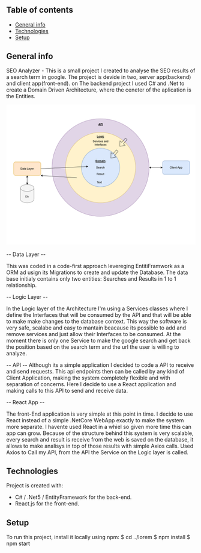 # 


## Table of contents
* [General info](#general-info)
* [Technologies](#technologies)
* [Setup](#setup)

## General info
SEO Analyzer - This is a small project I created to analyse the SEO results of a search term in google. 
The project is devide in two, server app(backend) and client app(front-end). on The backend project I used C# and .Net to create a Domain Driven Architecture, where the ceneter of the aplication is the Entities. 

![Software Architecture](image.png)



-- Data Layer --

This was coded in a code-first approach levereging EntitiFramwork as a ORM ad usign its Migrations to create and update the Database. 
The data base initialy contains only two entities: Searches and Results in 1 to 1 relationship.

-- Logic Layer --

In the Logic layer of the Architecture I'm using a Services classes where I define the Interfaces that will be consumed by the API and that will be able to make make changes to the database context. This way the software is very safe, scalabe and easy to mantain beacause its possible to add and remove services and just allow their Interfaces to be consumed. At the moment there is only one Service to make the google search and get back the position based on the search term and the url the user is willing to analyze.

-- API -- 
Although its a simple application I decided to code a API to receive and send requests. This api endpoints then can be called by any kind of Client Application, making the system completely flexible and with separation of concerns. Here I decide to use a React application and making calls to this API to send and receive data.

-- React App --

The front-End application is very simple at this point in time. I decide to use React instead of a simple .NetCore WebApp exactly to make the system more separate.
I havente used React in a whiel so given more time this can app can grow. Because of the structure behind this system is very scalable, every search and result is receive from the web is saved on the database, it allows to make analisys in top of those results with simple Axios calls. Used Axios to Call my API, from the API the Service on the Logic layer is called.



	
## Technologies
Project is created with:
* C# / .Net5 / EntityFramework for the back-end.
* React.js for the front-end.
	
## Setup
To run this project, install it locally using npm:
$ cd ../lorem
$ npm install
$ npm start
```
